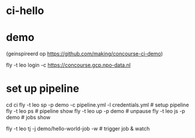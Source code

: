 # ci-hello

# demo

(geinspireerd op https://github.com/making/concourse-ci-demo)

fly -t leo login -c https://concourse.gcp.npo-data.nl

# set up pipeline
cd ci
fly -t leo sp -p demo -c pipeline.yml -l credentials.yml # setup pipeline
fly -t leo ps # pipeline show
fly -t leo up -p demo # unpause
fly -t leo js -p demo # jobs show

fly -t leo tj -j demo/hello-world-job -w # trigger job & watch
